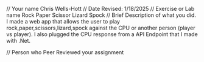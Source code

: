 // Your name 
Chris Wells-Hott
 // Date Revised: 
1/18/2025
 // Exercise or Lab name 
Rock Paper Scissor Lizard Spock
 // Brief Description of what you did. 
I made a web app that allows the user to play rock,paper,scissors,lizard,spock against the CPU or another person (player vs player). I also plugged the CPU response from a API Endpoint that I made with .Net.

// Person who Peer Reviewed your assignment
